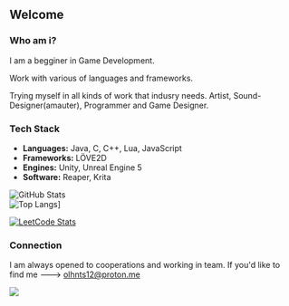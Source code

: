 ## Welcome

### Who am i? 

I am a begginer in Game Development. 

Work with various of languages and frameworks.

Trying myself in all kinds of work that indusry needs. Artist, Sound-Designer(amauter), Programmer and Game Designer.

###  Tech Stack  
- **Languages:** Java, C, C++, Lua, JavaScript  
- **Frameworks:** LÖVE2D  
- **Engines:** Unity, Unreal Engine 5
- **Software:** Reaper, Krita

![GitHub Stats](https://github-readme-stats.vercel.app/api?username=Krak9n&show_icons=true&theme=dark)  
![Top Langs](https://github-readme-stats.vercel.app/api/top-langs/?username=Krak9n&layout=compact&theme=dark)]

[![LeetCode Stats](https://leetcard.jacoblin.cool/Krak9n?theme=dark&font=Abel&ext=activity)](https://leetcode.com/Krak9n/)

### Connection
I am always opened to cooperations and working in team. 
If you'd like to find me ---> olhnts12@proton.me


![](https://github.com/Krak9n/Krak9n/blob/34927a0767502587f829b30b3b4a66a7d2066384/Untitled%20Project.gif)

<!--
**Krak9n/Krak9n** is a ✨ _special_ ✨ repository because its `README.md` (this file) appears on your GitHub profile.

Here are some ideas to get you started:

- 🔭 I’m currently working on ...
- 🌱 I’m currently learning ...
- 👯 I’m looking to collaborate on ...
- 🤔 I’m looking for help with ...
- 💬 Ask me about ...
- 📫 How to reach me: ...
- 😄 Pronouns: ...
- ⚡ Fun fact: ...
-->
